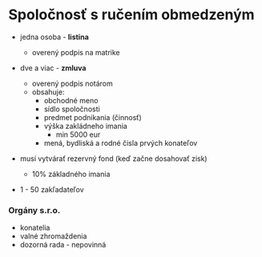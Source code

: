 # Spoločnosť s ručením obmedzeným

- jedna osoba - **listina**
    - overený podpis na matrike
- dve a viac - **zmluva**
    - overený podpis notárom
    - obsahuje:
        - obchodné meno
        - sídlo spoločnosti
        - predmet podnikania (činnosť)
        - výška zakládneho imania
            - min 5000 eur
        - mená, bydliská a rodné čisla prvých konateľov

- musí vytvárať rezervný fond (keď začne dosahovať zisk)
    - 10% základného imania
- 1 - 50 zakľadateľov

### Orgány s.r.o.

- konatelia
- valné zhromaždenia
- dozorná rada - nepovinná